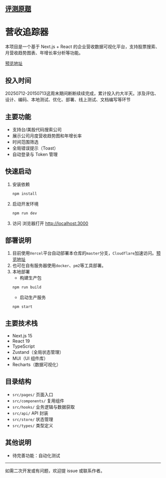 ## [评测原题](https://starktech.notion.site/Stark-Tech-1-2593796171d44c0b89af35dad29612fd)

# 营收追踪器

本项目是一个基于 Next.js + React 的企业营收数据可视化平台，支持股票搜索、月营收趋势图表、年增长率分析等功能。

[预览地址](https://www.laidoulaile.fun/)

## 投入时间

20250712-20150713这周末期间断断续续完成，累计投入约大半天。涉及评估、设计、编码、本地测试、优化、部署、线上测试、文档编写等环节

## 主要功能

- 支持台/美股代码搜索公司
- 展示公司月度营收趋势图和年增长率
- 时间范围筛选
- 全局错误提示（Toast）
- 自动登录与 Token 管理

## 快速启动

1. 安装依赖
   ```bash
   npm install
   ```
2. 启动开发环境
   ```bash
   npm run dev
   ```
3. 访问
   浏览器打开 [http://localhost:3000](http://localhost:3000)

## 部署说明

1. 目前使用`Vercel`平台自动部署本仓库的`master`分支，`Cloudflare`加速访问。[预览地址](https://www.laidoulaile.fun/)
2. 也可在自有服务器使用`docker`、`pm2`等工具部署。
3. 本地部署
   - 构建生产包
   ```bash
   npm run build
   ```
   - 启动生产服务
   ```bash
   npm start
   ```

## 主要技术栈

- Next.js 15
- React 19
- TypeScript
- Zustand（全局状态管理）
- MUI（UI 组件库）
- Recharts（数据可视化）

## 目录结构

- `src/pages/` 页面入口
- `src/components/` 复用组件
- `src/hooks/` 业务逻辑与数据获取
- `src/api/` API 封装
- `src/store/` 状态管理
- `src/types/` 类型定义

## 其他说明

- 待完善功能：自动化测试

---

如需二次开发或有问题，欢迎提 issue 或联系作者。
